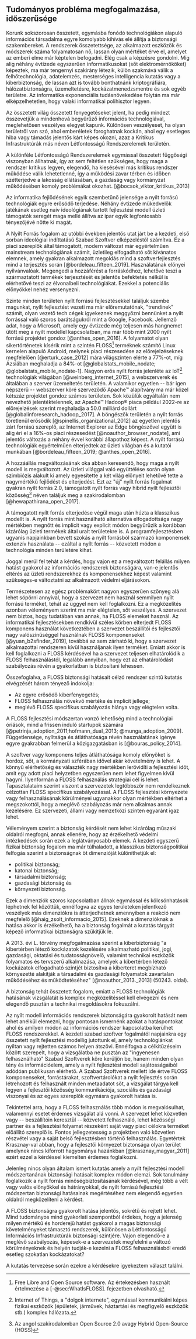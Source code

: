 Tudományos probléma megfogalmazása, időszerűsége
-----------

Korunk sokszorosan összetett, egymásba fonódó technológiákon alapuló információs társadalma egyre komolyabb kihívás elé állítja a biztonsági szakembereket. A rendszerek összetettsége, az alkalmazott eszközök és módszerek száma folyamatosan nő, lassan olyan mértéket érve el, amelyet az emberi elme már képtelen befogadni. Elég csak a képzésre gondolni. Míg alig néhány évtizede egyszerűen informatikusokat (sőt elektromérnököket) képeztek, ma már tengernyi szakirány létezik, külön szakmává válik a felhőtechnológia, adatelemzés, mesterséges intelligencia kutatás vagy a kiberbiztonság, de lassan azt is tovább bonthatnánk kriptográfiára, hálózatbiztonságra, üzemeltetésre, kockázatmenedzsmentre és sok egyéb területre. Az informatika exponenciális tudásnövekedése folytán ma már elképzelhetetlen, hogy valaki informatikai polihisztor legyen. 

Az összetett világ összetett fenyegetéseket jelent, ha pedig mindezt összevetjük a mindenhová begyűrűző információs technológiával, meglehetősen veszélyes elegyet kapunk. Különösen veszélyeset, ha olyan területről van szó, ahol emberéletek foroghatnak kockán, ahol egy esetleges hiba vagy támadás jelentős kárt képes okozni, azaz a Kritikus Infrastruktúrák más néven Létfontosságú Rendszerelemek területén.

A különféle Létfontosságú Rendszerelemek egymással összetett függőségi viszonyban állhatnak, így az sem feltétlen szükséges, hogy maga a rendszer kritikus legyen, elegendő, ha kiesésével más kritikus rendszer működése válik lehetetlenné, így a működési zavar térben és időben szétterjedve a lakosság ellátásában, a gazdaság vagy kormányzat működésében komoly problémákat okozhat. 
[@bocsok_viktor_kritikus_2013]

Az informatika fejlődésének egyik szembetűnő jelensége a nyílt forrású technológiák egyre erősödő terjedése. Néhány évtizede műkedvelők játékának esetleg naiv ideológiának tartott fejlesztési modell üzleti támogatók seregét maga mellé állítva az ipar egyik legfontosabb tényezőjévé nőtte ki magát.  

A Nyílt Forrás fogalom az utóbbi években jelentős utat járt be a kezdeti, első sorban ideológiai indíttatású Szabad Szoftver elképzeléstől számítva. Ez a piaci szereplők által támogatott, modern változat már egyértelműen mainstream technológiának számít, üzletileg elfogadható sőt kívánatos elemnek, amely gyakran alkalmazott megoldás mind a szoftverfejlesztés mind a terjesztés során [@bordeleau_fifteen_2019]. Használatának előnyei nyilvánvalóak. Megengedi a hozzáférést a forráskódhoz, lehetővé teszi a származtatott termékek terjesztését és jelentős befektetés nélkül is elérhetővé teszi az élvonalbeli technológiákat. Ezekkel a potenciális előnyökkel nehéz versenyezni. 

Szinte minden területen nyílt forrású fejlesztésekkel találjuk szembe magunkat, nyílt fejlesztést vezeti ma már előremutatónak, "trendinek" számít, olyan vezető tech cégek igyekeznek meggyőzni bennünket a nyílt forrással való szoros barátságukról mint a Google, Facebook. Jellemző adat, hogy a Microsoft, amely egy évtizede még teljesen más hangnemet ütött meg a nyílt modellel kapcsolatban, ma már több mint 2000 nyílt forrású projektet gondoz [@anthes_open_2016]. 
A folyamatot olyan sikertörténetek kísérik mint a szintén FLOSS[^FLOSS] terméknek számító Linux kernelen alapuló Android, melynek piaci részesedése az előrejelzéseknek megfelelően [@erturk_case_2012] mára világszinten elérte a 77%-ot, míg Ázsiában meghaladja a 84%-ot [@globalstats_mobile_nodate; @globalstats_mobile_nodate-1].
Nagyon erős nyílt forrás jelenléte az IoT[^IOT] technológiák világában [@weinberg_internet_2015], a webszerverek és általában a szerver üzemeltetés területén.
A valamikor egyetlen -- bár igen népszerű -- webszerver köré szerveződő Apache™ alapítvány ma már közel kétszáz projektet gondoz számos területen. Sok közülük egyáltalán nem nevezhető jelentéktelennek, az Apache™ Hadoop® piaca például 2022-re az előrejelzések szerint meghaladja a 50.0 milliárd dollárt [@globalinforesearch_hadoop_2017]. A böngészők területén a nyílt forrás töretlenül erősödik [@spinellis_organizational_2012] az egyetlen jelentős zárt forrású szereplő, az Internet Explorer az Edge böngészővel együtt is alig éri el a 16%-os piaci részesedést [@noauthor_browser_nodate], ami jelentős változás a néhány évvel korábbi állapothoz képest. A nyílt forrású technológiák egyértelműen elterjedtek az üzleti világban és a kutatói munkában [@bordeleau_fifteen_2019; @anthes_open_2016].

[^FLOSS]: Free Libre and Open Source software. Az értekezésben használt értelmezése a [-@sec:WhatIsFLOSS]. fejezetben olvasható.

A hozzáállás megváltozásának oka abban keresendő, hogy maga a nyílt modell is megváltozott. Az üzleti világgal való együttélése során olyan szimbiózis alakult ki amely egyesítette a két világ előnyeit lehetővé tette a nagymértékű fejlődést és elterjedést. Ezt az "új" nyílt forrás fogalmat gyakran nyílt forrás 2.0, támogatott nyílt forrás vagy hibrid nyílt fejlesztői közösség[^floss2] néven találjuk meg a szakirodalomban [@hewapathirana_open_2017]. 

A támogatott nyílt forrás elterjedése végül maga után húzta a klasszikus modellt is. A nyílt forrás mint használható alternatíva elfogadottsága nagy mértékben megnőtt és implicit vagy explicit módon begyűrűzik a korábban kizárólag üzleti termékek által uralt területekre is. A programfejlesztésben ugyanis napjainkban bevett szokás a nyílt forrásból származó komponensek extenzív használata -- ezáltal a nyílt forrás -- közvetett módon a technológia minden területére kihat.

Joggal merül fel tehát a kérdés, hogy vajon ez a megváltozott felállás milyen hatást gyakorol az információs rendszerek biztonságára, van-e jelentős eltérés az üzleti rendszerekhez és komponensekhez képest valamint szükséges-e változtatni az alkalmazott védelmi eljárásokon.

[^floss2]: Az angol szakirodalomban Open Source 2.0 avagy Hybrid Open-Source (HOSS)

Természetesen az egész problémakört nagyon egyszerűen szőnyeg alá lehet söpörni annyival, hogy a szervezet nem használ semmilyen nyílt forrású terméket, tehát az üggyel nem kell foglalkozni. Ez a megközelítés azonban véleményem szerint ma már elégtelen, sőt veszélyes.  A szervezet nem biztos, hogy tudatában van annak, ha FLOSS elemeket használ. Az informatikai fejlesztésekben rendkívül széles körben elterjedt FLOSS komponens használat következtében a szervezet beszállítói és fejlesztői nagy valószínűséggel használnak FLOSS komponenseket [@yuan_b2sfinder_2019], továbbá az sem zárható ki, hogy a szervezet alkalmazottai rendszeren kívül használjanak ilyen terméket. Emiatt akkor is kell foglalkozni a FLOSS kérdésével ha a szervezet teljesen elhatárolódik a FLOSS felhasználástól, legalább annyiban, hogy ezt az elhatárolódást szabályozás révén a gyakorlatban is biztosítani lehessen.


Összefoglalva, a FLOSS biztonsági hatásait célzó rendszer szintű kutatás elvégzését három tényező indokolja:

- Az egyre erősödő kiberfenyegetés;
- FLOSS felhasználás növekvő mértéke és implicit jellege;
- meglévő FLOSS specifikus szabályozás hiánya vagy elégtelen volta.


[^IOT]: Internet of Things, a "dolgok internete", egymással kommunikálni képes fizikai eszközök (épületek, járművek, háztartási és megfigyelő eszközök stb.) komplex hálózata.


A FLOSS fejlesztési módszertan vonzó lehetőség mind a technológiai óriások, mind a frissen induló startupok számára [@petrinja_adoption_2011;hofmann_dual_2013; @munga_adoption_2009]. Függetlensége, nyíltsága és átláthatósága révén használatának igénye egyre gyakrabban felmerül a közigazgatásban is [@bouras_policy_2014].

A szoftver vagy komponens teljes átláthatósága komoly előnyöket is hordoz, sőt, a kormányzati szférában idővel akár követelmény is lehet. A könnyű elérhetőség és választék nagy mértékben lerövidíti a fejlesztési időt, amit egy adott piaci helyzetben egyszerűen nem lehet figyelmen kívül hagyni. Ilyenformán a FLOSS felhasználás stratégiai cél is lehet. Tapasztalataim szerint viszont a szervezetek legtöbbször nem rendelkeznek célzottan FLOSS specifikus szabályozással. A FLOSS fejlesztési környezete vagy felhasználásának körülményei ugyanakkor olyan mértékben eltérhet a megszokottól, hogy a meglévő szabályozás már nem alkalmas annak kezelésére. Ez szervezeti, állami vagy nemzetközi szinten egyaránt igaz lehet. 

Véleményem szerint a biztonság kérdését nem lehet kizárólag műszaki oldalról megfogni, annak ellenére, hogy az érzékelhető védelmi intézkedések során ezek a leglátványosabb elemek. A kezdeti egyszerű fizikai biztonság fogalom ma már túlhaladott, a klasszikus biztonságpolitikai felfogás szerint a biztonságnak öt dimenzióját különíthetjük el:

* politikai biztonság;
* katonai biztonság;
* társadalmi biztonság;
* gazdasági biztonság és
* környezeti biztonság.

Ezek a dimenziók szoros kapcsolatban állnak egymással és kölcsönhatások léphetnek fel közöttük, ennélfogva az egyes területeken jelentkező veszélyek más dimenziókra is átterjedhetnek amennyiben a reakció nem megfelelő [@haig_zsolt_informacio_2015]. Ezeknek a dimenzióknak a hatása akkor is érzékelhető, ha a biztonság fogalmát a kutatás tárgyát képező informatikai biztonságra szűkítjük le.

A 2013. évi L. törvény megfogalmazása szerint a kiberbiztonság "a kibertérben létező kockázatok kezelésére alkalmazható politikai, jogi, gazdasági, oktatási és tudatosságnövelő, valamint technikai eszközök folyamatos és tervszerű alkalmazása, amelyek a kibertérben létező kockázatok elfogadható szintjét biztosítva a kiberteret megbízható környezetté alakítják a társadalmi és gazdasági folyamatok zavartalan működéséhez és működtetéséhez" [@noauthor_2013._2013] (50243. oldal).

A biztonság tehát összetett fogalom, emiatt a FLOSS technológiák hatásának vizsgálatát is komplex megközelítéssel kell elvégezni és nem elegendő pusztán a technikai megoldásokra fokuszálni. 

Az nyílt modell információs rendszerek biztonságára gyakorolt hatását nem lehet anélkül elemezni, hogy pontosan ismernénk azokat a hatáspontokat ahol és amilyen módon az információs rendszer kapcsolatba kerülhet FLOSS rendszerekkel. A kezdeti szabad szoftver fogalmától napjainkra egy összetett nyílt fejlesztési modellig jutottunk el, amely technológiánkat nyíltan vagy rejtetten számos helyen átszövi. Ennélfogva a célkitűzéseim között szerepelt, hogy a vizsgálatba ne pusztán az "ingyenesen felhasználható" Szabad Szoftverek köre kerüljön be, hanem minden olyan tény és információelem, amely a nyílt fejlesztési modell sajátosságaiból adódóan publikusan elérhető. A Szabad Szoftverek mellett ide értve FLOSS komponenseket, forrástárakat, szoftvertárolókat a nyílt fejlesztés során létrehozott és felhasznált minden metaadatot sőt, a vizsgálat tárgya kell legyen a fejlesztői közösség kommunikációja, szociális és gazdasági viszonyai és az egyes szereplők egymásra gyakorolt hatása is.

Tekintettel arra, hogy a FLOSS felhasználás több módon is megvalósulhat, valamennyi esetet érdemes vizsgálat alá vonni. A szervezet lehet közvetlen vagy -- beszállítóin keresztül -- közvetett felhasználó, lehet közösségi partner és a fejlesztési folyamat részeként saját vagy piaci célokra terméket előállító szereplő is. Fontos jellegzetesség a projektben való közvetlen részvétel vagy a saját belső fejlesztésben történő felhasználás. Egyetértek Krasznay-val abban, hogy a fejlesztői környezet biztonsága olyan terület amelynek nincs kiforrott hagyománya hazánkban [@krasznay_magyar_2011] ezért ezzel a kérdéssel kiemelten érdemes foglalkozni.

Jelenleg nincs olyan általam ismert kutatás amely a nyílt fejlesztési modell módszertanának biztonsági hatásait komplex módon elemzi. Sok tanulmány foglalkozik a nyílt forrás minőségbiztosításának kérdésével, még több a vélt vagy valós előnyökkel és hátrányokkal, de nyílt forrású fejlesztési módszertan biztonsági hatásainak megértéséhez nem elegendő egyetlen oldalról megközelíteni a kérdést. 

A FLOSS biztonságra gyakorolt hatása jelentős, sokrétű és rejtett lehet. Mind tudományos mind gyakorlati szempontból érdekes, hogy a jelenség milyen mértékű és horderejű hatást gyakorol a magas biztonsági követelményeket támasztó rendszerek, különösen a Létfontosságú Információs Infrastruktúrák biztonsági szintjére. Vajon elegendő-e a meglévő szabályozás,  képesek-e a szervezetek megfelelni a változó körülményeknek és helyén tudják-e kezelni a FLOSS felhasználásból eredő esetleg szokatlan kockázatokat?

A kutatás tervezése során ezekre a kérdésekre igyekeztem választ találni.


